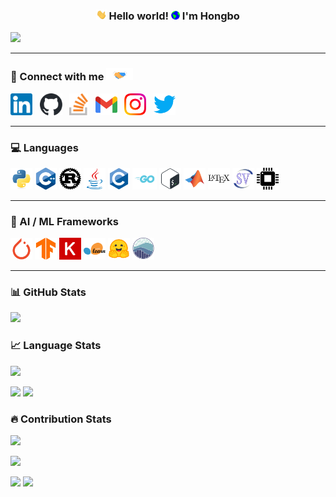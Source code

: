 <h3 align="center">
  <img src="assets/hi.gif" height="16" alt="wave"/> Hello world! <img src="assets/earth.gif" width="14" alt="earth"/> I'm Hongbo
</h3>

[//]: # (![]&#40;https://img.shields.io/github/followers/hongbozheng?label=Follow&style=social&#41;)

[//]: # (![]&#40;https://img.shields.io/badge/last_updated-May.12.2025-informational&#41;)

![](https://komarev.com/ghpvc/?username=hongbozheng&color=FFA500&style=flat&abbreviated=true)

---

### 🤝 Connect with me <img src="assets/handshake.gif" height="20px">

[<img src="assets/linkedin.svg" alt="linkedin logo" height="35">](https://www.linkedin.com/in/hongbo-zheng-b088581b6/)&nbsp;&nbsp;
[<img src="assets/github.svg" alt="github logo" height="35">](https://github.com/hongbozheng)&nbsp;&nbsp;
[<img src="assets/stackoverflow.svg" alt="stackoverflow logo" height="35">]()&nbsp;&nbsp;
[<img src="assets/gmail.svg" alt="gmail logo" height="35">](mailto:hongbozheng1003@gmail.com)&nbsp;&nbsp;
[<img src="assets/instagram.svg" alt="instagram logo" height="35">]()&nbsp;&nbsp;
[<img src="assets/twitter.svg" alt="twitter logo" height="35">]()&nbsp;&nbsp;

---

### 💻 Languages

[//]: # (https://github.com/alexandresanlim/Badges4-README.md-Profile)

<p align="left">
  <img src="assets/python.svg" alt="Python" height="35"/>
  <img src="assets/cpp.svg" alt="C++" height="35"/>
  <img src="assets/rust.svg" alt="Rust" height="35"/>
  <img src="assets/java.svg" alt="Java" height="35"/>
  <img src="assets/c.svg" alt="C" height="35"/>
  <img src="assets/go.svg" alt="Go" height="35"/>
  <img src="assets/bash.svg" alt="Bash" height="35"/>
  <img src="assets/matlab.svg" alt="MATLAB" height="35"/>
  <img src="assets/latex.svg" alt="LaTeX" height="35"/>
  <img src="assets/systemverilog.svg" alt="SystemVerilog" height="35"/>
  <img src="assets/vhdl.svg" alt="VHDL" height="35"/>
</p>

---

### 🧠 AI / ML Frameworks

<p align="left">
  <img src="assets/pytorch.svg" alt="PyTorch" height="35"/>
  <img src="assets/tensorflow.svg" alt="TensorFlow" height="35"/>
  <img src="assets/keras.svg" alt="Keras" height="35"/>
  <img src="assets/scikit-learn.svg" alt="Scikit-learn" height="35"/>
  <img src="assets/huggingface.svg" alt="Hugging Face" height="35"/>
  <img src="assets/seaborn.svg" alt="Seaborn" height="35"/>
</p>

---

### 📊 GitHub Stats

[//]: # (https://github.com/anuraghazra/github-readme-stats/tree/master)
![](https://github-readme-stats-hongbozhengs-projects.vercel.app/api?username=hongbozheng&show_icons=true&include_all_commits=true&title_color=FFC0CB&text_color=00FFFF&icon_color=FFA500&bg_color=000000)

### 📈 Language Stats

![](https://github-readme-stats-hongbozhengs-projects.vercel.app/api/top-langs/?username=hongbozheng&layout=compact&card_width=330&title_color=FFC0CB&text_color=00FFFF&icon_color=FFA500&bg_color=000000)

![](http://github-profile-summary-cards-hongbozhengs-projects.vercel.app/api/cards/repos-per-language?username=hongbozheng&theme=omni&exclude="")
![](http://github-profile-summary-cards-hongbozhengs-projects.vercel.app/api/cards/most-commit-language?username=hongbozheng&theme=omni&exclude="")

### 🔥 Contribution Stats

[//]: # (https://github.com/DenverCoder1/github-readme-streak-stats/tree/main)
[![](https://github-readme-streak-stats-hongbozhengs-projects.vercel.app?user=hongbozheng&background=000000&ring=FFC0CB&fire=FFA500&currStreakNum=00FFFF&sideNums=00FFFF&currStreakLabel=FFA500&sideLabels=FFA500&dates=FFC0CB&date_format=M-j[%2C%20Y])](https://git.io/streak-stats)

[//]: # (https://github.com/vn7n24fzkq/github-profile-summary-cards)
![](https://github-profile-summary-cards-hongbozhengs-projects.vercel.app/api/cards/profile-details?username=hongbozheng&theme=omni)

![](http://github-profile-summary-cards-hongbozhengs-projects.vercel.app/api/cards/stats?username=hongbozheng&theme=omni)
![](http://github-profile-summary-cards-hongbozhengs-projects.vercel.app/api/cards/productive-time?username=hongbozheng&theme=omni&utcOffset=-6)